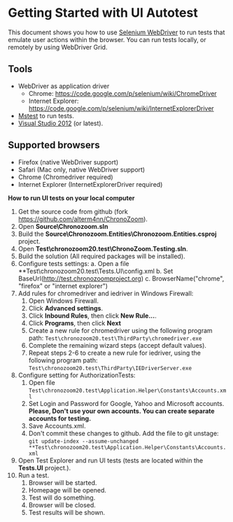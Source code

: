 # Getting Started with UI Autotest #

This document shows you how to use [Selenium WebDriver](http://docs.seleniumhq.org/docs/03_webdriver.jsp) to run tests that emulate user actions within the browser. You can run tests locally, or remotely by using WebDriver Grid.

## Tools ##
- WebDriver as application driver
    - Chrome: https://code.google.com/p/selenium/wiki/ChromeDriver
    - Internet Explorer: https://code.google.com/p/selenium/wiki/InternetExplorerDriver
- [Mstest](http://msdn.microsoft.com/en-us/library/ms182489(v=vs.80).aspx) to run tests.
- [Visual Studio 2012](http://www.microsoft.com/visualstudio/eng/products/visual-studio-overview) (or latest).

## Supported browsers ##
- Firefox (native WebDriver support)
- Safari (Mac only, native WebDriver support)
- Chrome (Chromedriver required)
- Internet Explorer (InternetExplorerDriver required)


**How to run UI tests on your local computer**

1. Get the source code from github (fork https://github.com/alterm4nn/ChronoZoom).
2. Open **Source\Chronozoom.sln**
3. Build the **Source\Chronozoom.Entities\Chronozoom.Entities.csproj** project.
4. Open **Test\chronozoom20.test\ChronoZoom.Testing.sln**.
5. Build the solution  (All required packages will be installed).
6. Configure tests settings:
	a. Open a file **Test\chronozoom20.test\Tests.UI\config.xml
	b. Set BaseUrl(http://test.chronozoomproject.org) 
	c. BrowserName("chrome", "firefox" or "internet explorer")
7. Add rules for chromedriver and iedriver in Windows Firewall:
	1. Open Windows Firewall.
	2. Click **Advanced settings**.
	3. Click **Inbound Rules**, then click **New Rule...**.
    4. Click **Programs**, then click **Next**
    5. Create a new rule for chromedriver using the following program path:
        `Test\chronozoom20.test\ThirdParty\chromedriver.exe`
    6. Complete the remaining wizard steps (accept default values).
    7. Repeat steps 2-6 to create a new rule for iedriver, using the following program path:
    	`Test\chronozoom20.test\ThirdParty\IEDriverServer.exe`
8. Configure setting for AuthorizationTests: 
	1. Open file `Test\chronozoom20.test\Application.Helper\Constants\Accounts.xml`
	2. Set Login and Password for Google, Yahoo and Microsoft accounts. **Please, Don't use your own accounts. You can create separate accounts for testing.**
	3. Save Accounts.xml.
	4. Don't commit these changes to github. Add the file to git unstage:
	   `git update-index --assume-unchanged **Test\chronozoom20.test\Application.Helper\Constants\Accounts.xml`
9. Open Test Explorer and run UI tests (tests are located within the **Tests.UI** project.).
10. Run a test.
    1. Browser will be started.
    2. Homepage will be opened.
    3. Test will do something.
    4. Browser will be closed.
    5. Test results will be shown.